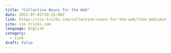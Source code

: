 ```yaml
---
title: "Collective Nouns for the Web"
date: 2022-07-01T19:15:00Z
link: https://css-tricks.com/collective-nouns-for-the-web/?utm_medium=RSS&utm_source=news.12bit.vn
site: css-tricks.com
language: English
category:
  - Link
draft: false
---
```

